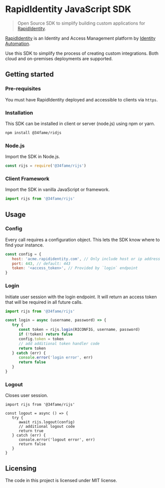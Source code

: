 # RapidIdentity JavaScript SDK

> Open Source SDK to simplify building custom applications for [RapidIdentity](https://www.identityautomation.com/iam-platform/).

[RapidIdentity](https://www.identityautomation.com/iam-platform/) is an Identity and Access Management platform by [Identity Automation](https://www.identityautomation.com).

Use this SDK to simplify the process of creating custom integrations. Both cloud and on-premises deployments are supported.

## Getting started

### Pre-requisites

You must have RapidIdentity deployed and accessible to clients via `https`.

### Installation

This SDK can be installed in client or server (node.js) using npm or yarn.

```bash
npm install @34fame/ridjs
```

### Node.js

Import the SDK in Node.js.

```js
const rijs = require('@34fame/rijs')
```

### Client Framework

Import the SDK in vanilla JavaScript or framework.

```js
import rijs from '@34fame/rijs'
```

## Usage

### Config

Every call requires a configuration object. This lets the SDK know where to find your instance.

```js
const config = {
   host: 'acme.rapididentity.com', // Only include host or ip address
   port: 443, // default: 443
   token: '<access_token>', // Provided by `login` endpoint
}
```

### Login

Initiate user session with the login endpoint. It will return an access token that will be required in all future calls.

```js
import rijs from '@34fame/rijs'

const login = async (username, password) => {
   try {
      const token = rijs.login(RICONFIG, username, password)
      if (!token) return false
      config.token = token
      // add additional token handler code
      return token
   } catch (err) {
      console.error('login error', err)
      return false
   }
}
```

### Logout

Closes user session.

```
import rijs from '@34fame/rijs'

const logout = async () => {
   try {
      await rijs.logout(config)
      // additional logout code
      return true
   } catch (err) {
      console.error('logout error', err)
      return false
   }
}
```

## Licensing

The code in this project is licensed under MIT license.
